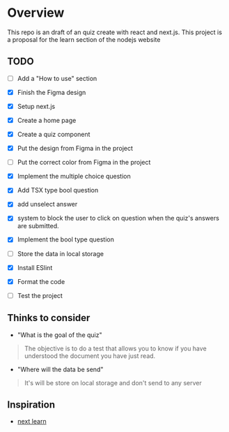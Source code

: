 # Overview

This repo is an draft of an quiz create with react and next.js.
This project is a proposal for the learn section of the nodejs website

## TODO

* [ ] Add a "How to use" section

* [X] Finish the Figma design
* [X] Setup next.js
* [X] Create a home page
* [X] Create a quiz component
* [X] Put the design from Figma in the project
* [ ] Put the correct color from Figma in the project

* [X] Implement the multiple choice question
* [X] Add TSX type bool question
* [X] add unselect answer
* [X] system to block the user to click on question when the quiz's answers are submitted.
* [X] Implement the bool type question
* [ ] Store the data in local storage

* [X] Install ESlint
* [X] Format the code
* [ ] Test the project

## Thinks to consider

* "What is the goal of the quiz"

> The objective is to do a test that allows you to know if you have understood the document you have just read.

* "Where will the data be send"

> It's will be store on local storage and don't send to any server

## Inspiration

* [next learn](https://nextjs.org/learn/basics/create-nextjs-app/setup)
